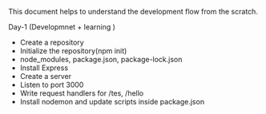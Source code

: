 This document helps to understand the development flow from the scratch.

Day-1
    (Developmnet + learning )
- Create a repository
- Initialize the repository(npm init)
- node_modules, package.json, package-lock.json
- Install Express
- Create a server
- Listen to port 3000
- Write request handlers for /tes, /hello
- Install nodemon and update scripts inside package.json

